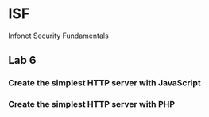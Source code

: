 # ISF
Infonet Security Fundamentals

## Lab 6
### Create the simplest HTTP server with JavaScript
### Create the simplest HTTP server with PHP